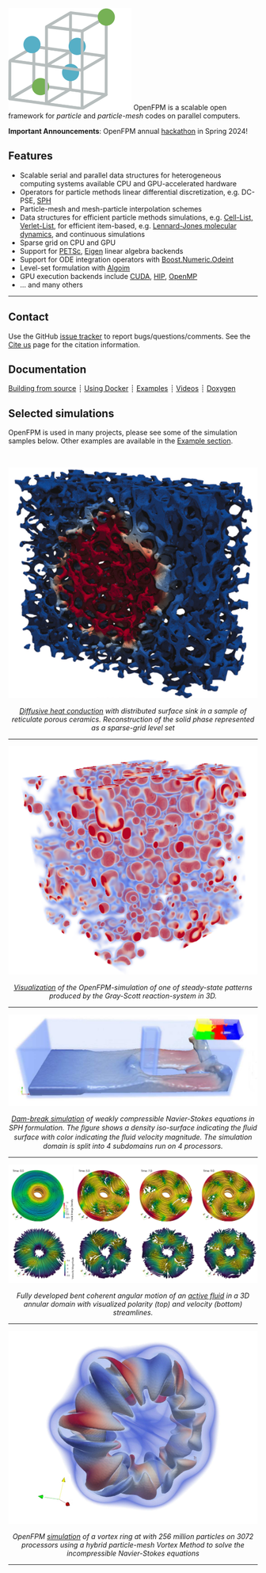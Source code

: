 <div class="col-md-5" markdown="1">

![](img/OpenFPM.png)
OpenFPM is a scalable open framework for _particle_ and _particle-mesh_ codes on parallel computers.

**Important Announcements**: OpenFPM annual [hackathon](hackathon24.md) in Spring 2024!

</div><div class="col-md-7" markdown="1">

## Features

* Scalable serial and parallel data structures for heterogeneous computing systems available CPU and GPU-accelerated hardware
* Operators for particle methods linear differential discretization, e.g. DC-PSE, [SPH](vector-example.md)
* Particle-mesh and mesh-particle interpolation schemes
* Data structures for efficient particle methods simulations, e.g. [Cell-List, Verlet-List](vector-example.md#ex2), for efficient item-based, e.g. [Lennard-Jones molecular dynamics](vector-example.md#ex6), and continuous simulations
* Sparse grid on CPU and GPU
* Support for [PETSc](https://petsc.org/), [Eigen](https://eigen.tuxfamily.org/index.php) linear algebra backends
* Support for ODE integration operators with [Boost.Numeric.Odeint](https://www.boost.org/doc/libs/1_82_0/libs/numeric/odeint/doc/html/index.html)
* Level-set formulation with [Algoim](https://algoim.github.io)
* GPU execution backends include [CUDA](https://developer.nvidia.com/cuda-toolkit), [HIP](https://rocm.docs.amd.com/projects/HIP/en/latest/), [OpenMP](https://www.openmp.org/) 
* ... and many others


</div><div class="col-md-12" markdown="1">

--- 

</div><div class="col-md-5" markdown="1">

## Contact

Use the GitHub [issue tracker](https://github.com/mosaic-group/openfpm_pdata/issues)
to report bugs/questions/comments. 
See the [Cite us](about.md) page for the citation information.

</div><div class="col-md-7" markdown="1">

## Documentation

[Building from source](building.md)
┊ [Using Docker](docker.md)
┊ [Examples](vector-example.md)
┊ [Videos](videos.md)
┊ [Doxygen](http://ppmcore.mpi-cbg.de/doxygen/openfpm/)


</div><div class="col-md-12" markdown="1">

## Selected simulations

OpenFPM is used in many projects, please see some of the simulation samples below. Other examples are available in the [Example section](vector-example.md).

</div><div class="col-md-12 bottom"></div>

<br>
<center>

<div class="col-md-5"  markdown="1">

![](img/gallery/sparse_grid_level_set.png)

*[Diffusive heat conduction](https://www.sciencedirect.com/science/article/pii/S1877750323001783) with distributed surface sink in a sample of reticulate porous ceramics. Reconstruction of the solid phase represented as a sparse-grid level set*

----

![](img/gallery/gs_alpha.png)

*[Visualization](vector-example.md) of the OpenFPM-simulation of one of steady-state patterns produced by the Gray-Scott reaction-system in 3D.*

----

</div><div class="col-md-7"  markdown="1">

![](img/gallery/dam_break.png)

*[Dam-break simulation](https://onlinelibrary.wiley.com/doi/10.1002/cpe.7870) of weakly compressible Navier-Stokes equations in SPH formulation. The ﬁgure shows a density iso-surface
indicating the ﬂuid surface with color indicating the ﬂuid velocity magnitude. The simulation domain is split into 4 subdomains run on 4 processors.*

----


![](img/gallery/active_fluid.png)

*Fully developed bent coherent angular motion of an [active fluid](https://pubs.aip.org/aip/pof/article/35/10/105155/2919100/A-numerical-solver-for-active-hydrodynamics-in) in a 3D annular domain with visualized polarity (top) and velocity (bottom) streamlines.*

----

![](img/gallery/vortex_ring.png)

*OpenFPM [simulation](vector-example.md) of a vortex ring at with 256 million particles on 3072 processors using a hybrid particle-mesh Vortex Method to solve the incompressible Navier-Stokes equations*

----

<!-- [![](img/gallery/workshop23/MBBBeam2D.png)](img/gallery/workshop23/MBBBeam2D.mp4) -->
<!-- 
[🎬](img/gallery/workshop23/MBBBeam2D.mp4)
*Topology optimization with [conformal meshes](https://computing.llnl.gov/projects/ethos-enabling-technologies-high-order-simulations) to maximize beam stiffness under a downward force on the right wall. Image courtesy of Ketan Mittal and Mathias Schmidt, as part of the 2023 MFEM Workshop Visualization Contest.*
 -->
<!-- ---- -->

</div>

</center>
